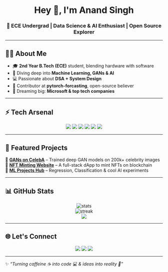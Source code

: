 <!-- Profile Banner (Optional, add a custom banner image) -->
<!-- <img src="https://github.com/your-username/your-username/blob/main/banner.png" alt="banner" /> -->

<h1 align="center">Hey 👋, I'm Anand Singh</h1>
<h3 align="center">🚀 ECE Undergrad | Data Science & AI Enthusiast | Open Source Explorer</h3>

---

## 👨‍💻 About Me  
- 🎓 **2nd Year B.Tech (ECE)** student, blending hardware with software  
- 🧠 Diving deep into **Machine Learning, GANs & AI**  
- 💻 Passionate about **DSA + System Design** 
- 🌱 Contributor at **pytorch-forcasting**, open-source believer  
- 🎯 Dreaming big: **Microsoft & top tech companies**  

---

## ⚡ Tech Arsenal  
<p align="center">
  <img src="https://img.shields.io/badge/C++-00599C?style=for-the-badge&logo=c%2B%2B&logoColor=white"/>
  <img src="https://img.shields.io/badge/Python-3776AB?style=for-the-badge&logo=python&logoColor=yellow"/>
  <img src="https://img.shields.io/badge/Scikit--learn-F7931E?style=for-the-badge&logo=scikit-learn&logoColor=white"/>
  <img src="https://img.shields.io/badge/Pandas-150458?style=for-the-badge&logo=pandas&logoColor=white"/>
  <img src="https://img.shields.io/badge/Numpy-013243?style=for-the-badge&logo=numpy&logoColor=white"/>
  <img src="https://img.shields.io/badge/Git-F05032?style=for-the-badge&logo=git&logoColor=white"/>
</p>

---

## 🚀 Featured Projects  
📌 [**GANs on CelebA**](#) – Trained deep GAN models on 200k+ celebrity images  
📌 [**NFT Minting Website**](#) – A full-stack dApp to mint NFTs on blockchain  
📌 [**ML Projects Hub**](#) – Regression, Classification & cool AI experiments  

---

## 📊 GitHub Stats  
<p align="center">
  <img src="https://github-readme-stats.vercel.app/api?username=your-username&show_icons=true&theme=tokyonight" alt="stats"/>
  <br/>
  <img src="https://github-readme-streak-stats.herokuapp.com/?user=your-username&theme=tokyonight" alt="streak"/>
  <br/>
  <img src="https://github-readme-stats.vercel.app/api/top-langs/?username=your-username&layout=compact&theme=tokyonight"/>
</p>

---

## 🌐 Let's Connect  
<p align="center">
  <a href="https://linkedin.com/in/your-link" target="_blank"><img src="https://img.shields.io/badge/LinkedIn-0A66C2?style=for-the-badge&logo=linkedin&logoColor=white"/></a>
  <a href="mailto:anand@example.com"><img src="https://img.shields.io/badge/Email-D14836?style=for-the-badge&logo=gmail&logoColor=white"/></a>
  <a href="https://twitter.com/your-twitter" target="_blank"><img src="https://img.shields.io/badge/Twitter-1DA1F2?style=for-the-badge&logo=twitter&logoColor=white"/></a>
</p>

---

✨ *“Turning caffeine ☕ into code 💻 & ideas into reality 🚀”*
